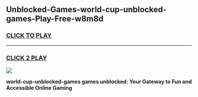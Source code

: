 
## Unblocked-Games-world-cup-unblocked-games-Play-Free-w8m8d
<h3>
<a href="https://premium76.site?title=world-cup-unblocked-games&ref=10A">CLICK TO PLAY</a></h3>
<hr>

<h3>
<a href="https://premium76.site?title=world-cup-unblocked-games&ref=10A">CLICK 2 PLAY</a>
  
</h3>

<a href="https://premium76.site?title=world-cup-unblocked-games&ref=10A"><img src="https://clearcache.store/games.png"></a>


**world-cup-unblocked-games games unblocked: Your Gateway to Fun and Accessible Online Gaming**
